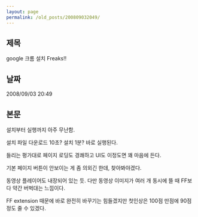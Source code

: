```yaml
---
layout: page
permalink: /old_posts/200809032049/
---
```


## 제목
google 크롬 설치 Freaks!!

## 날짜
2008/09/03 20:49

## 본문
설치부터 실행까지 아주 무난함.

설치 파일 다운로드 10초? 설치 1분? 바로 실행된다.

들리는 평가대로 페이지 로딩도 경쾌하고 UI도 이정도면 꽤 마음에 든다.

기본 페이지 버튼이 안보이는 게 좀 의외긴 한데, 찾아봐야겠다.

동영상 플레이어도 내장되어 있는 듯. 다만 동영상 이미지가 여러 개 동시에 뜰 때 FF보다 약간 버벅대는 느낌이다.

FF extension 때문에 바로 완전히 바꾸기는 힘들겠지만 첫인상은 100점 만점에 90점 정도 줄 수 있겠다.